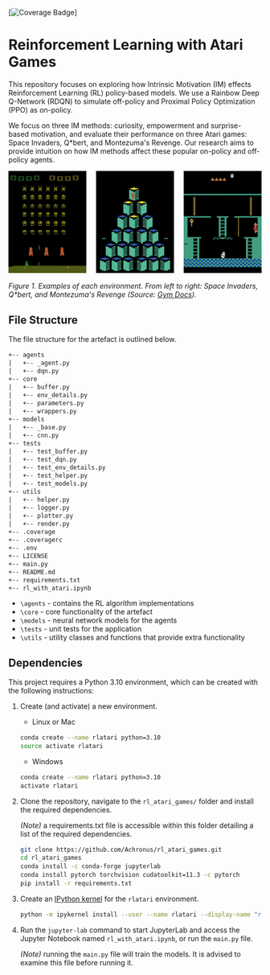 [![Coverage Badge](https://img.shields.io/endpoint?url=https://gist.githubusercontent.com/Achronus/fe21db75a7f7cf44362c0f4f5e3af670/raw/rl_atari_games__heads_main.json)]

# Reinforcement Learning with Atari Games
This repository focuses on exploring how Intrinsic Motivation (IM) effects Reinforcement Learning (RL) policy-based models. 
We use a Rainbow Deep Q-Network (RDQN) to simulate off-policy and Proximal Policy Optimization (PPO) as on-policy. 

We focus on three IM methods: curiosity, empowerment and surprise-based motivation, and evaluate their performance on three Atari games: 
Space Invaders, Q*bert, and Montezuma's Revenge. Our research aims to provide intuition on how IM methods affect these popular on-policy and off-policy agents.

![Atari Games](/imgs/atari-games.png)

_Figure 1. Examples of each environment. From left to right: Space Invaders, Q*bert, and Montezuma's Revenge (Source: [Gym Docs](https://www.gymlibrary.ml/environments/atari/))._

## File Structure
The file structure for the artefact is outlined below.

``` ANSI
+-- agents
|   +-- _agent.py
|   +-- dqn.py
+-- core
|   +-- buffer.py
|   +-- env_details.py
|   +-- parameters.py
|   +-- wrappers.py
+-- models
|   +-- _base.py
|   +-- cnn.py
+-- tests
|   +-- test_buffer.py
|   +-- test_dqn.py
|   +-- test_env_details.py
|   +-- test_helper.py
|   +-- test_models.py
+-- utils
|   +-- helper.py
|   +-- logger.py
|   +-- plotter.py
|   +-- render.py
+-- .coverage
+-- .coveragerc
+-- .env
+-- LICENSE
+-- main.py
+-- README.md
+-- requirements.txt
+-- rl_with_atari.ipynb
```
- `\agents` - contains the RL algorithm implementations
- `\core` - core functionality of the artefact
- `\models` - neural network models for the agents
- `\tests` - unit tests for the application
- `\utils` - utility classes and functions that provide extra functionality

## Dependencies
This project requires a Python 3.10 environment, which can be created with the following instructions:

1. Create (and activate) a new environment.

   - Linux or Mac
    ```bash
    conda create --name rlatari python=3.10
    source activate rlatari
    ```

   - Windows
   ```bash
   conda create --name rlatari python=3.10
   activate rlatari
   ```

2. Clone the repository, navigate to the `rl_atari_games/` folder and install the required dependencies.

    _(Note)_ a requirements.txt file is accessible within this folder detailing a list of the required dependencies.

    ```bash
    git clone https://github.com/Achronus/rl_atari_games.git
    cd rl_atari_games
    conda install -c conda-forge jupyterlab
    conda install pytorch torchvision cudatoolkit=11.3 -c pytorch
    pip install -r requirements.txt
    ```

3. Create an [IPython kernel](http://ipython.readthedocs.io/en/stable/install/kernel_install.html) for the `rlatari` environment.

    ```bash
    python -m ipykernel install --user --name rlatari --display-name "rlatari"
    ```

4. Run the `jupyter-lab` command to start JupyterLab and access the Jupyter Notebook named `rl_with_atari.ipynb`, or run the `main.py` file.

    _(Note)_ running the `main.py` file will train the models. It is advised to examine this file before running it.
